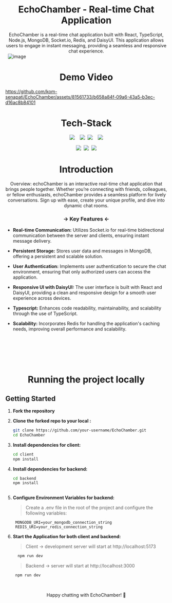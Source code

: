 <h1 align="center">EchoChamber - Real-time Chat Application</h1>

<div align="center" width='900'>
    EchoChamber is a real-time chat application built with React, TypeScript, Node.js, MongoDB, Socket.io, Redis, and DaisyUI. This application allows users to engage in instant messaging, providing a seamless and responsive chat experience.
</div>
&nbsp;
<img alt="image" margin="12" src="https://github.com/kom-senapati/EchoChamber/blob/main/client/public/thumbnail-EchoChaMber.png">


<h1 align="center">Demo Video</h1>

https://github.com/kom-senapati/EchoChamber/assets/81561733/b658a84f-09a6-43a5-b3ec-d16ac8b84101



<h1 align="center">Tech-Stack</h1>

<p align="center">
  <img src="https://img.shields.io/badge/MongoDB-%234ea94b.svg?style=for-the-badge&logo=mongodb&logoColor=white">&nbsp;&nbsp;&nbsp;&nbsp;<img src="https://img.shields.io/badge/express.js-%23404d59.svg?style=for-the-badge&logo=express&logoColor=%2361DAFB">&nbsp;&nbsp;<img src="https://img.shields.io/badge/react-%2320232a.svg?style=for-the-badge&logo=react&logoColor=%2361DAFB">&nbsp;&nbsp;&nbsp;&nbsp;<img src="https://img.shields.io/badge/node.js-6DA55F?style=for-the-badge&logo=node.js&logoColor=white">
</p>

<p align="center">
  <img src="https://img.shields.io/badge/redis-%23DD0031.svg?style=for-the-badge&logo=redis&logoColor=white">&nbsp;&nbsp;<img src="https://img.shields.io/badge/Socket.io-black?style=for-the-badge&logo=socket.io&badgeColor=010101">&nbsp;&nbsp;<img src="https://img.shields.io/badge/tailwindcss-%2338B2AC.svg?style=for-the-badge&logo=tailwind-css&logoColor=white">
</p>

<h1 align="center">Introduction</h1>

<div align="center" width='900'>
Overview: echoChamber is an interactive real-time chat application that brings people together. Whether you’re connecting with friends, colleagues, or fellow enthusiasts, echoChamber provides a seamless platform for lively conversations. Sign up with ease, create your unique profile, and dive into dynamic chat rooms.
</div>

<h3 align="center"> -> Key Features <-</h3>

- **Real-time Communication:** Utilizes Socket.io for real-time bidirectional communication between the server and clients, ensuring instant message delivery.

- **Persistent Storage:** Stores user data and messages in MongoDB, offering a persistent and scalable solution.

- **User Authentication:** Implements user authentication to secure the chat environment, ensuring that only authorized users can access the application.

- **Responsive UI with DaisyUI:** The user interface is built with React and DaisyUI, providing a clean and responsive design for a smooth user experience across devices.

- **Typescript:** Enhances code readability, maintainability, and scalability through the use of TypeScript.

- **Scalability:** Incorporates Redis for handling the application's caching needs, improving overall performance and scalability.


&nbsp;
&nbsp;
&nbsp;
&nbsp;
&nbsp;



&nbsp;
&nbsp;
&nbsp;
&nbsp;
&nbsp;


&nbsp;
&nbsp;
&nbsp;
&nbsp;
&nbsp;
<h1 align="center">Running the project locally</h1>

## Getting Started
1. **Fork the repository**

2. **Clone the forked repo to your local :**

    ```bash
    git clone https://github.com/your-username/EchoChamber.git
    cd EchoChamber
    

3. **Install dependencies for client:**

   ```bash
   cd client
   npm install

4. **Install dependencies for backend:**

   ```bash
   cd backend
   npm install
  
3. **Configure Environment Variables for backend:**

     >Create a .env file in the root of the project and configure the following variables:

   ```env
    MONGODB_URI=your_mongodb_connection_string
    REDIS_URI=your_redis_connection_string

 4. **Start the Application for both client and backend:**

    > Client -> development server will start at http://localhost:5173
    ```bash
      npm run dev
    ```
    > Backend ->  server will start at http://localhost:3000
     ```bash
      npm run dev
    ```
<br>

<p align="center">
 Happy chatting with EchoChamber! 🚀
</p>
